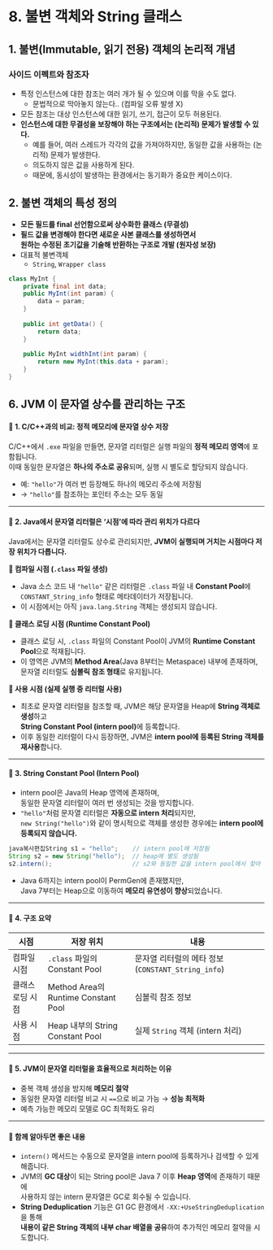 # 8. 불변 객체와 String 클래스

## 1. 불변(Immutable, 읽기 전용) 객체의 논리적 개념&#x20;

### 사이드 이펙트와 참조자&#x20;

* 특정 인스턴스에 대한 참조는 여러 개가 될 수 있으며 이를 막을 수도 없다.&#x20;
  * 문법적으로 막아놓지 않는다.. (컴파일 오류 발생 X)&#x20;
* 모든 참조는 대상 인스턴스에 대한 읽기, 쓰기, 접근이 모두 허용된다.&#x20;
* **인스턴스에 대한 무결성을 보장해야 하는 구조에서는 (논리적) 문제가 발생할 수 있다.**&#x20;
  * 예를 들어, 여러 스레드가 각각의 값을 가져야하지만, 동일한 값을 사용하는 (논리적) 문제가 발생한다.&#x20;
  * 의도하지 않은 값을 사용하게 된다.&#x20;
  * 때문에, 동시성이 발생하는 환경에서는 동기화가 중요한 케이스이다.&#x20;

## 2. 불변 객체의 특성 정의&#x20;

* **모든 필드를 final 선언함으로써 상수화한 클래스 (무결성)**
* **필드 값을 변경해야 한다면 새로운 사본 클래스를 생성하면서** \
  **원하는 수정된 초기값을 기술해 반환하는 구조로 개발 (원자성 보장)**&#x20;
* 대표적 불변객체&#x20;
  * `String`, `Wrapper class`

```java
class MyInt {
    private final int data;
    public MyInt(int param) {
        data = param;
    }
    
    public int getData() {
        return data; 
    }
    
    public MyInt widthInt(int param) {
        return new MyInt(this.data + param); 
    }
}
```

## 6. JVM 이 문자열 상수를 관리하는 구조&#x20;

#### 📌 1. C/C++과의 비교: 정적 메모리에 문자열 상수 저장

C/C++에서 `.exe` 파일을 만들면, 문자열 리터럴은 실행 파일의 **정적 메모리 영역**에 포함됩니다.\
이때 동일한 문자열은 **하나의 주소로 공유**되며, 실행 시 별도로 할당되지 않습니다.

* 예: `"hello"`가 여러 번 등장해도 하나의 메모리 주소에 저장됨
* → `"hello"`를 참조하는 포인터 주소는 모두 동일

***

#### 📌 2. Java에서 문자열 리터럴은 ‘시점’에 따라 관리 위치가 다르다

Java에서는 문자열 리터럴도 상수로 관리되지만, **JVM이 실행되며 거치는 시점마다 저장 위치가 다릅니다.**

**🔸 컴파일 시점 (`.class` 파일 생성)**

* Java 소스 코드 내 `"hello"` 같은 리터럴은 `.class` 파일 내 **Constant Pool**에\
  `CONSTANT_String_info` 형태로 메타데이터가 저장됩니다.
* 이 시점에서는 아직 `java.lang.String` 객체는 생성되지 않습니다.

**🔸 클래스 로딩 시점 (Runtime Constant Pool)**

* 클래스 로딩 시, `.class` 파일의 Constant Pool이 JVM의 **Runtime Constant Pool**으로 적재됩니다.
* 이 영역은 JVM의 **Method Area**(Java 8부터는 Metaspace) 내부에 존재하며,\
  문자열 리터럴도 **심볼릭 참조 형태**로 유지됩니다.

**🔸 사용 시점 (실제 실행 중 리터럴 사용)**

* 최초로 문자열 리터럴을 참조할 때, JVM은 해당 문자열을 Heap에 **String 객체로 생성**하고\
  **String Constant Pool (intern pool)**&#xC5D0; 등록합니다.
* 이후 동일한 리터럴이 다시 등장하면, JVM은 **intern pool에 등록된 String 객체를 재사용**합니다.

***

#### 📌 3. String Constant Pool (Intern Pool)

* intern pool은 Java의 Heap 영역에 존재하며,\
  동일한 문자열 리터럴이 여러 번 생성되는 것을 방지합니다.
* `"hello"`처럼 문자열 리터럴은 **자동으로 intern 처리**되지만,\
  `new String("hello")`와 같이 명시적으로 객체를 생성한 경우에는 **intern pool에 등록되지 않습니다.**

```java
java복사편집String s1 = "hello";    // intern pool에 저장됨
String s2 = new String("hello");  // heap에 별도 생성됨
s2.intern();                      // s2와 동일한 값을 intern pool에서 찾아 반환
```

* Java 6까지는 intern pool이 PermGen에 존재했지만,\
  Java 7부터는 Heap으로 이동하여 **메모리 유연성이 향상**되었습니다.

***

#### 📌 4. 구조 요약

| 시점        | 저장 위치                              | 내용                                      |
| --------- | ---------------------------------- | --------------------------------------- |
| 컴파일 시점    | `.class` 파일의 Constant Pool         | 문자열 리터럴의 메타 정보 (`CONSTANT_String_info`) |
| 클래스 로딩 시점 | Method Area의 Runtime Constant Pool | 심볼릭 참조 정보                               |
| 사용 시점     | Heap 내부의 String Constant Pool      | 실제 `String` 객체 (intern 처리)              |

***

#### 📌 5. JVM이 문자열 리터럴을 효율적으로 처리하는 이유

* 중복 객체 생성을 방지해 **메모리 절약**
* 동일한 문자열 리터럴 비교 시 `==`으로 비교 가능 → **성능 최적화**
* 예측 가능한 메모리 모델로 GC 최적화도 유리

***

#### 🧠 함께 알아두면 좋은 내용

* `intern()` 메서드는 수동으로 문자열을 intern pool에 등록하거나 검색할 수 있게 해줍니다.
* JVM의 **GC 대상**이 되는 String pool은 Java 7 이후 **Heap 영역**에 존재하기 때문에\
  사용하지 않는 intern 문자열은 GC로 회수될 수 있습니다.
* **String Deduplication** 기능은 G1 GC 환경에서 `-XX:+UseStringDeduplication`을 통해\
  **내용이 같은 String 객체의 내부 char 배열을 공유**하여 추가적인 메모리 절약을 시도합니다.
